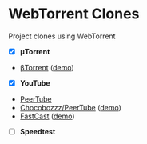 # WebTorrent Clones
Project clones using WebTorrent

- [x] **μTorrent**
- [βTorrent](https://github.com/DiegoRBaquero/BTorrent) ([demo](https://btorrent.xyz))
- [x] **YouTube**
- [PeerTube](https://peertube.btorrent.xyz)
- [Chocobozzz/PeerTube](https://github.com/Chocobozzz/PeerTube) ([demo](http://peertube.cpy.re/))
- [FastCast](https://github.com/fastcast/fastcast) ([demo](http://fastcast.nz/))
- [ ] **Speedtest**
